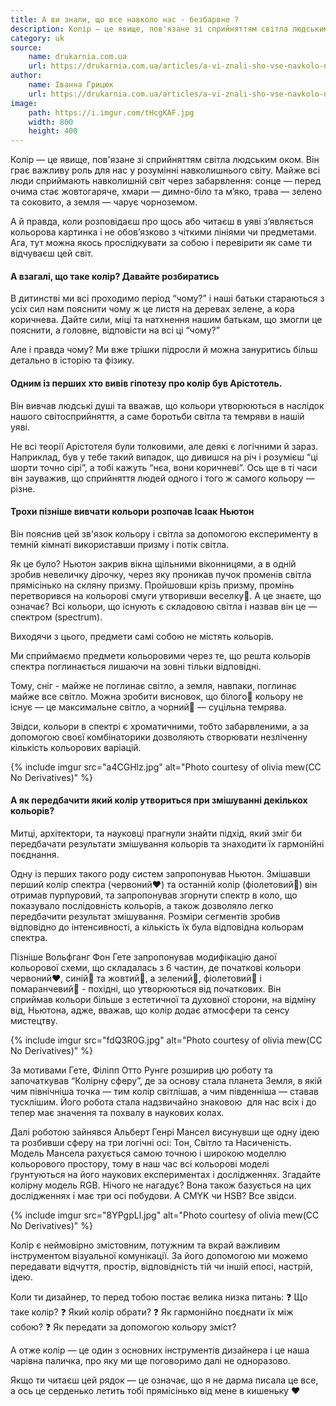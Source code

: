 ```yaml
---
title: А ви знали, що все навколо нас - безбарвне ?
description: Колір — це явище, пов'язане зі сприйняттям світла людським оком. Він грає важливу роль для нас у розумінні навколишнього світу.
category: uk
source:
    name: drukarnia.com.ua
    url: https://drukarnia.com.ua/articles/a-vi-znali-sho-vse-navkolo-nas-bezbarvne-SPMHa
author:
    name: Іванна Грицюк
    url: https://drukarnia.com.ua/articles/a-vi-znali-sho-vse-navkolo-nas-bezbarvne-SPMHa
image:
    path: https://i.imgur.com/tHcgKAF.jpg
    width: 800
    height: 400
---
```


Колір — це явище, пов'язане зі сприйняттям світла людським оком. Він грає важливу роль для нас у розумінні навколишнього 
світу. Майже всі люди сприймають навколишній світ через забарвлення: сонце — перед очима стає жовтогаряче, хмари — 
димно-біло та мʼяко, трава — зелено та соковито, а земля — чарує чорноземом.

А й правда, коли розповідаєш про щось або читаєш в уяві зʼявляється кольорова картинка і не обовʼязково з чіткими лініями 
чи предметами. Ага, тут можна якось прослідкувати за собою і перевірити як саме ти відчуваєш цей світ.

#### А взагалі, що таке колір? Давайте розбиратись 

В дитинстві ми всі проходимо період “чому?” і наші батьки стараються з усіх сил нам пояснити чому ж це листя на деревах 
зелене, а кора коричнева. Дайте сили, міці та натхнення нашим батькам, що змогли це пояснити, а головне, відповісти на 
всі ці “чому?”

Але і правда чому? Ми вже трішки підросли й можна зануритись більш детально в історію та фізику.

#### Одним із перших хто вивів гіпотезу про колір був Арістотель.

Він вивчав людські душі та вважав, що кольори утворюються в наслідок нашого світосприйняття, а саме боротьби світла та темряви 
в нашій уяві.

Не всі теорії Арістотеля були толковими, але деякі є логічними й зараз. Наприклад, був у тебе такий випадок, що дивишся 
на річ і розумієш “ці шорти точно сірі”, а тобі кажуть “нєа, вони коричневі”. Ось ще в ті часи він зауважив, що сприйняття 
людей одного і того ж самого кольору — різне.

#### Трохи пізніше вивчати кольори розпочав Ісаак Ньютон

Він пояснив цей зв'язок кольору і світла за допомогою експерименту в темній кімнаті використавши призму і потік світла.

Як це було? Ньютон закрив вікна щільними віконницями, а в одній зробив невеличку дірочку, через яку проникав пучок променів 
світла прямісінько на скляну призму. Пройшовши крізь призму, промінь перетворився на кольорові смуги утворивши веселку🌈. 
А це знаєте, що означає? Всі кольори, що існують є складовою світла і назвав він це — спектром (spectrum).

Виходячи з цього, предмети самі собою не містять кольорів.

Ми сприймаємо предмети кольоровими через те, що решта кольорів спектра поглинається лишаючи на зовні тільки відповідні.

Тому, сніг - майже не поглинає світло, а земля, навпаки, поглинає майже все світло. Можна зробити висновок, що білого🤍 
кольору не існує — це максимальне світло, а чорний🖤 — суцільна темрява.

Звідси, кольори в спектрі є хроматичними, тобто забарвленими, а за допомогою своєї комбінаторики дозволяють створювати 
незліченну кількість кольорових варіацій.

{% include imgur src="a4CGHlz.jpg" alt="Photo courtesy of olivia mew(CC No Derivatives)" %}

#### А як передбачити який колір утвориться при змішуванні декількох кольорів?

Митці, архітектори, та науковці прагнули знайти підхід, який зміг би передбачати результати змішування кольорів та знаходити 
їх гармонійні поєднання.

Одну із перших такого роду систем запропонував Ньютон. Змішавши перший колір спектра (червоний❤️) та останній колір 
(фіолетовий💜) він отримав пурпуровий, та запропонував згорнути спектр в коло, що показувало послідовність кольорів, а 
також дозволяло легко передбачити результат змішування. Розміри сегментів зробив відповідно до інтенсивності, а кількість 
їх була відповідна кольорам спектра.

Пізніше Вольфганг Фон Гете запропонував модифікацію даної кольорової схеми, що складалась з 6 частин, де початкові кольори 
червоний❤️, синій💙 та жовтий💛, а зелений💚, фіолетовий💜 і помаранчевий🧡 - похідні, що утворюються від початкових. 
Він сприймав кольори більше з естетичної та духовної сторони, на відміну від, Ньютона, адже, вважав, що колір додає атмосфери 
та сенсу мистецтву.

{% include imgur src="fdQ3R0G.jpg" alt="Photo courtesy of olivia mew(CC No Derivatives)" %}

За мотивами Гете, Філіпп Отто Рунге розширив цю роботу та започаткував “Колірну сферу”, де за основу стала планета Земля, 
в якій чим північніша точка — тим колір світлішав, а чим південніша — ставав тусклішим. Його робота стала надзвичайно знаковою
️ для нас всіх і до тепер має значення та похвалу в наукових колах.

Далі роботою зайнявся Альберт Генрі Мансел висунувши ще одну ідею та розбивши сферу на три логічні осі: Тон, Світло та Насиченість.
Модель Мансела рахується самою точною і широкою моделлю кольорового простору, тому в наш час всі кольорові моделі ґрунтуються 
на його наукових експериментах і дослідженнях. Згадайте колірну модель RGB. Нічого не нагадує? Вона також базується на 
цих дослідженнях і має три осі побудови. А CMYK чи HSB? Все звідси.

{% include imgur src="8YPgpLl.jpg" alt="Photo courtesy of olivia mew(CC No Derivatives)" %}

Колір є неймовірно змістовним, потужним та вкрай важливим інструментом візуальної комунікації. За його допомогою ми можемо 
передавати відчуття, простір, відповідність тій чи іншій епосі, настрій, ідею.

Коли ти дизайнер, то перед тобою постає велика низка питань:
❓ Що таке колір?
❓ Який колір обрати?
❓ Як гармонійно поєднати їх між собою?
❓ Як передати за допомогою кольору зміст?

А отже колір — це один з основних інструментів дизайнера і це наша чарівна паличка, про яку ми ще поговоримо далі не одноразово.

Якщо ти читаєш цей рядок — це означає, що я не дарма писала це все, а ось це серденько летить тобі прямісінько від мене в кишеньку ❤️